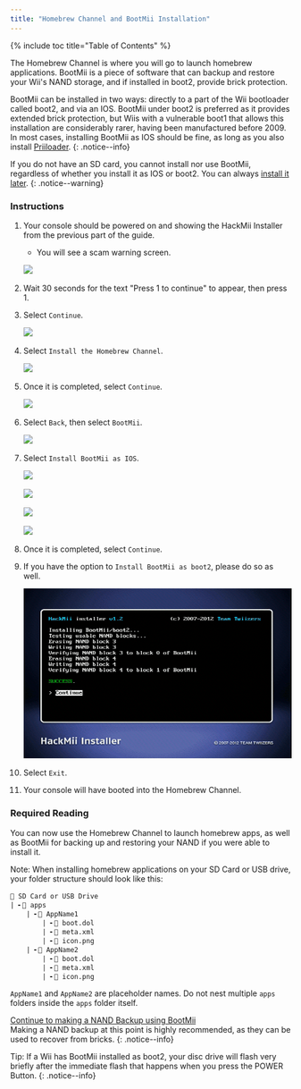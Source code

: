 ```yaml
---
title: "Homebrew Channel and BootMii Installation"
---
```


{% include toc title="Table of Contents" %}

The Homebrew Channel is where you will go to launch homebrew applications.
BootMii is a piece of software that can backup and restore your Wii's NAND storage, and if installed in boot2, provide brick protection.

BootMii can be installed in two ways: directly to a part of the Wii bootloader called boot2, and via an IOS. BootMii under boot2 is preferred as it provides extended brick protection, but Wiis with a vulnerable boot1 that allows this installation are considerably rarer, having been manufactured before 2009. In most cases, installing BootMii as IOS should be fine, as long as you also install [Priiloader](priiloader).
{: .notice--info}

If you do not have an SD card, you cannot install nor use BootMii, regardless of whether you install it as IOS or boot2.
You can always [install it later](hackmii).
{: .notice--warning}

### Instructions

1. Your console should be powered on and showing the HackMii Installer from the previous part of the guide.
    + You will see a scam warning screen.

    ![](/images/hackmii/scam.png)

1. Wait 30 seconds for the text "Press 1 to continue" to appear, then press 1.
1. Select `Continue`.

    ![](/images/hackmii/test_results.png)

1. Select `Install the Homebrew Channel`.

    ![](/images/hackmii/hbc_install.png)

1. Once it is completed, select `Continue`.

    ![](/images/hackmii/hbc_install_ok.png)

1. Select `Back`, then select `BootMii`.

    ![](/images/hackmii/bootmii_install.png)

1. Select `Install BootMii as IOS`.

    ![](/images/hackmii/bootmii_install1.png)

    ![](/images/hackmii/bootmii_install2.png)

    ![](/images/hackmii/bootmii_install3.png)

    ![](/images/hackmii/bootmii_install_ok.png)

1. Once it is completed, select `Continue`.
1. If you have the option to `Install BootMii as boot2`, please do so as well.

    ![](/images/hackmii/bootmii_install4.png)

1. Select `Exit`.
1. Your console will have booted into the Homebrew Channel.

### Required Reading

You can now use the Homebrew Channel to launch homebrew apps, as well as BootMii for backing up and restoring your NAND if you were able to install it.

Note: When installing homebrew applications on your SD Card or USB drive, your folder structure should look like this:

```
💾 SD Card or USB Drive
| ╸📁 apps
	| ╸📁 AppName1
		| ╸📄 boot.dol
		| ╸📄 meta.xml
		| ╸📄 icon.png
	| ╸📁 AppName2
		| ╸📄 boot.dol
		| ╸📄 meta.xml
		| ╸📄 icon.png
```

`AppName1` and `AppName2` are placeholder names. Do not nest multiple `apps` folders inside the `apps` folder itself.

[Continue to making a NAND Backup using BootMii](bootmii)<br>
Making a NAND backup at this point is highly recommended, as they can be used to recover from bricks.
{: .notice--info}

Tip: If a Wii has BootMii installed as boot2, your disc drive will flash very briefly after the immediate flash that happens when you press the POWER Button.
{: .notice--info}
